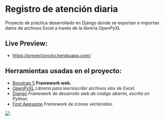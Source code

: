 # Registro de atención diaria
Proyecto de práctica desarrollado en Django donde se exportan e importan datos de archivos Excel a través de la librería OpenPyXL
## Live Preview:
- https://proyectovicky.herokuapp.com/
## Herramientas usadas en el proyecto:
- [Boostrap 5](https://v5.getbootstrap.com/)  **Framework web.**
- [OpenPyXL](https://openpyxl.readthedocs.io/en/stable/)  *Libreria para leer/escribir archivos xlsx de Excel.*
- [Django](https://www.djangoproject.com/)  *Framework de desarrollo web de código abierto, escrito en Python.*
- [Font Awesome](https://fontawesome.com/icons?d=gallery)  *Framework de iconos vectoriales.*

![](https://repository-images.githubusercontent.com/299468489/579f0900-0b58-11eb-8f3a-aa1743c85244)
